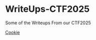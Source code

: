 # WriteUps-CTF2025
Some of the Writeups From our CTF2025


[Cookie](Cookie_(Michael_and_Orlando).pdf)
